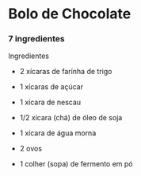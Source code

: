 # Bolo de Chocolate

### 7 ingredientes

Ingredientes

* 2 xícaras de farinha de trigo

* 1 xícaras de açúcar

* 1 xícara de nescau

* 1/2 xícara (chá) de óleo de soja

* 1 xícara de água morna

* 2 ovos

* 1 colher (sopa) de fermento em pó
